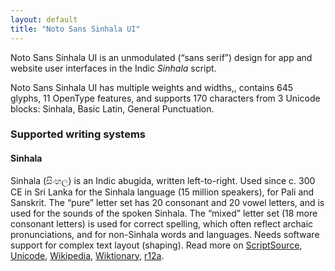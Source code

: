 ```yaml
---
layout: default
title: "Noto Sans Sinhala UI"
---
```

Noto Sans Sinhala UI is an unmodulated (“sans serif”) design for app and website user interfaces in the Indic _Sinhala_ script. 

Noto Sans Sinhala UI has multiple weights and widths,, contains 645 glyphs, 11 OpenType features, and supports 170 characters from 3 Unicode blocks: Sinhala, Basic Latin, General Punctuation.


### Supported writing systems


#### Sinhala

Sinhala (<span class='autonym'>සිංහල</span>) is an Indic abugida, written left-to-right. Used since c. 300 CE in Sri Lanka for the Sinhala language (15 million speakers), for Pali and Sanskrit. The “pure” letter set has 20 consonant and 20 vowel letters, and is used for the sounds of the spoken Sinhala. The “mixed” letter set (18 more consonant letters) is used for correct spelling, which often reflect archaic pronunciations, and for non-Sinhala words and languages. Needs software support for complex text layout (shaping). Read more on [ScriptSource](https://scriptsource.org/scr/Sinh), [Unicode](https://www.unicode.org/versions/Unicode13.0.0/ch13.pdf#G26561), [Wikipedia](https://en.wikipedia.org/wiki/ISO_15924:Sinh), [Wiktionary](https://en.wiktionary.org/wiki/Category:Sinhalese_script), [r12a](https://r12a.github.io/scripts/links?iso=Sinh).

